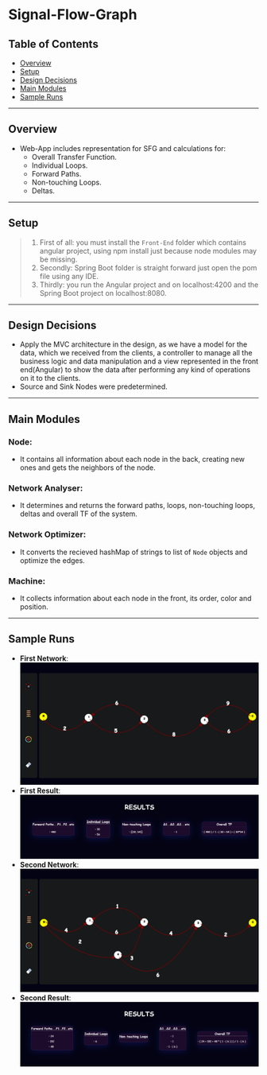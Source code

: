 # Signal-Flow-Graph
## Table of Contents
- [Overview](#Overview)
- [Setup](#Setup)
- [Design Decisions](#Design-Decisions)
- [Main Modules](#Main-Modules)
- [Sample Runs](#Sample-Runs)
---
## Overview
+ Web-App includes representation for SFG and calculations for:
  - Overall Transfer Function.
  - Individual Loops.
  - Forward Paths.
  - Non-touching Loops.
  - Deltas.
---
## Setup
> 1. First of all: you must install the `Front-End` folder which contains angular project, using npm install just because node modules may be missing. 
> 1. Secondly: Spring Boot folder is straight forward just open the pom file using any IDE.
> 1. Thirdly: you run the Angular project and on localhost:4200 and the Spring Boot project on localhost:8080.
---
## Design Decisions
+ Apply the MVC architecture in the design, as we have a model for the data, which we received from the clients, 
a controller to manage all the business logic and data manipulation and a view represented in the front end(Angular) to show the data after performing any kind of operations on it to the clients.
+ Source and Sink Nodes were predetermined.
---
## Main Modules
### Node:
  - It contains all information about each node in the back, creating new ones and gets the neighbors of the node.
### Network Analyser: 
  - It determines and returns the forward paths, loops, non-touching loops, deltas and overall TF of the system. 
### Network Optimizer:
  - It converts the recieved hashMap of strings to list of `Node` objects and optimize the edges.
### Machine: 
  - It collects information about each node in the front, its order, color and position.
---
## Sample Runs
+ **First Network**:
![image](https://raw.githubusercontent.com/Deffo0/Signal-Flow-Graph/main/Sample-Runs/Run1.1.png?token=GHSAT0AAAAAABOS2XDBHJAPNAFWON2ZJUDWYTKYBTQ)
+ **First Result**:
![image](https://raw.githubusercontent.com/Deffo0/Signal-Flow-Graph/main/Sample-Runs/Run1.2.png?token=GHSAT0AAAAAABOS2XDAK4TMRK6DQV2YR7QMYTKYDVA)
+ **Second Network**:
![image](https://raw.githubusercontent.com/Deffo0/Signal-Flow-Graph/main/Sample-Runs/Run2.1.png?token=GHSAT0AAAAAABOS2XDBYDVXHLU6RE3RCFS2YTKYENA)
+ **Second Result**:
![image](https://raw.githubusercontent.com/Deffo0/Signal-Flow-Graph/main/Sample-Runs/Run2.2.png?token=GHSAT0AAAAAABOS2XDAAIYJMOBYK3BH64LYYTKYFCA)
